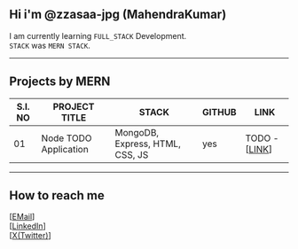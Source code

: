 ## Hi i'm @zzasaa-jpg (MahendraKumar)

I am currently learning `FULL_STACK` Development.  
`STACK` was `MERN STACK`.
___

## Projects by MERN

| S.I. NO | PROJECT TITLE | STACK | GITHUB | LINK |
|---------|---------------|-------|--------|------|
|01       |Node TODO Application|MongoDB, Express,  HTML, CSS, JS|yes| TODO - [[LINK](https://node-todo-2-076c.onrender.com/)]|

___

## How to reach me
[[EMail](zzsdrt354@gmail.com)]  
[[LinkedIn]( https://www.linkedin.com/in/mahendra-kumar-44627a243/)]  
[[X(Twitter)](https://twitter.com/Mahendr38360512)]  
